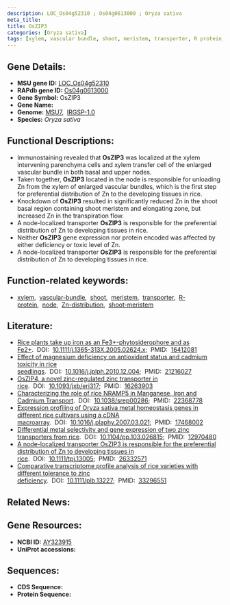 ```yaml
---
description: LOC_Os04g52310 ; Os04g0613000 ; Oryza sativa
meta_title:
title: OsZIP3
categories: [Oryza sativa]
tags: [xylem, vascular bundle, shoot, meristem, transporter, R protein, node, Zn distribution, shoot meristem]
---
```


## Gene Details:
- **MSU gene ID:** [LOC_Os04g52310](http://rice.uga.edu/cgi-bin/ORF_infopage.cgi?orf=LOC_Os04g52310)  
- **RAPdb gene ID:** [Os04g0613000](https://rapdb.dna.affrc.go.jp/locus/?name=Os04g0613000)  
- **Gene Symbol:** OsZIP3
- **Gene Name:**
- **Genome:**  [MSU7](http://rice.uga.edu/),&nbsp;&nbsp;[IRGSP-1.0](https://rapdb.dna.affrc.go.jp/download/irgsp1.html)
- **Species:** *Oryza sativa*

## Functional Descriptions:
   - Immunostaining revealed that **OsZIP3** was localized at the xylem intervening parenchyma cells and xylem transfer cell of the enlarged vascular bundle in both basal and upper nodes.
   - Taken together, **OsZIP3** located in the node is responsible for unloading Zn from the xylem of enlarged vascular bundles, which is the first step for preferential distribution of Zn to the developing tissues in rice.
   - Knockdown of **OsZIP3** resulted in significantly reduced Zn in the shoot basal region containing shoot meristem and elongating zone, but increased Zn in the transpiration flow.
   - A node-localized transporter **OsZIP3** is responsible for the preferential distribution of Zn to developing tissues in rice.
   - Neither **OsZIP3** gene expression nor protein encoded was affected by either deficiency or toxic level of Zn.
   - A node-localized transporter **OsZIP3** is responsible for the preferential distribution of Zn to developing tissues in rice.

## Function-related keywords:
   - [xylem](/tags/xylem/),&nbsp;&nbsp;[vascular-bundle](/tags/vascular-bundle/),&nbsp;&nbsp;[shoot](/tags/shoot/),&nbsp;&nbsp;[meristem](/tags/meristem/),&nbsp;&nbsp;[transporter](/tags/transporter/),&nbsp;&nbsp;[R-protein](/tags/R-protein/),&nbsp;&nbsp;[node](/tags/node/),&nbsp;&nbsp;[Zn-distribution](/tags/Zn-distribution/),&nbsp;&nbsp;[shoot-meristem](/tags/shoot-meristem/)

## Literature:
   - [Rice plants take up iron as an Fe3+-phytosiderophore and as Fe2+](https://www.doi.org/10.1111/j.1365-313X.2005.02624.x).&nbsp;&nbsp;DOI:&nbsp;&nbsp;[10.1111/j.1365-313X.2005.02624.x](https://www.doi.org/10.1111/j.1365-313X.2005.02624.x);&nbsp;&nbsp;PMID:&nbsp;&nbsp;[16412081](https://pubmed.ncbi.nlm.nih.gov/16412081/)
   - [Effect of magnesium deficiency on antioxidant status and cadmium toxicity in rice seedlings](https://www.doi.org/10.1016/j.jplph.2010.12.004).&nbsp;&nbsp;DOI:&nbsp;&nbsp;[10.1016/j.jplph.2010.12.004](https://www.doi.org/10.1016/j.jplph.2010.12.004);&nbsp;&nbsp;PMID:&nbsp;&nbsp;[21216027](https://pubmed.ncbi.nlm.nih.gov/21216027/)
   - [OsZIP4, a novel zinc-regulated zinc transporter in rice](https://www.doi.org/10.1093/jxb/eri317).&nbsp;&nbsp;DOI:&nbsp;&nbsp;[10.1093/jxb/eri317](https://www.doi.org/10.1093/jxb/eri317);&nbsp;&nbsp;PMID:&nbsp;&nbsp;[16263903](https://pubmed.ncbi.nlm.nih.gov/16263903/)
   - [Characterizing the role of rice NRAMP5 in Manganese, Iron and Cadmium Transport](https://www.doi.org/10.1038/srep00286).&nbsp;&nbsp;DOI:&nbsp;&nbsp;[10.1038/srep00286](https://www.doi.org/10.1038/srep00286);&nbsp;&nbsp;PMID:&nbsp;&nbsp;[22368778](https://pubmed.ncbi.nlm.nih.gov/22368778/)
   - [Expression profiling of Oryza sativa metal homeostasis genes in different rice cultivars using a cDNA macroarray](https://www.doi.org/10.1016/j.plaphy.2007.03.021).&nbsp;&nbsp;DOI:&nbsp;&nbsp;[10.1016/j.plaphy.2007.03.021](https://www.doi.org/10.1016/j.plaphy.2007.03.021);&nbsp;&nbsp;PMID:&nbsp;&nbsp;[17468002](https://pubmed.ncbi.nlm.nih.gov/17468002/)
   - [Differential metal selectivity and gene expression of two zinc transporters from rice](https://www.doi.org/10.1104/pp.103.026815).&nbsp;&nbsp;DOI:&nbsp;&nbsp;[10.1104/pp.103.026815](https://www.doi.org/10.1104/pp.103.026815);&nbsp;&nbsp;PMID:&nbsp;&nbsp;[12970480](https://pubmed.ncbi.nlm.nih.gov/12970480/)
   - [A node-localized transporter OsZIP3 is responsible for the preferential distribution of Zn to developing tissues in rice](https://www.doi.org/10.1111/tpj.13005).&nbsp;&nbsp;DOI:&nbsp;&nbsp;[10.1111/tpj.13005](https://www.doi.org/10.1111/tpj.13005);&nbsp;&nbsp;PMID:&nbsp;&nbsp;[26332571](https://pubmed.ncbi.nlm.nih.gov/26332571/)
   - [Comparative transcriptome profile analysis of rice varieties with different tolerance to zinc deficiency](https://www.doi.org/10.1111/plb.13227).&nbsp;&nbsp;DOI:&nbsp;&nbsp;[10.1111/plb.13227](https://www.doi.org/10.1111/plb.13227);&nbsp;&nbsp;PMID:&nbsp;&nbsp;[33296551](https://pubmed.ncbi.nlm.nih.gov/33296551/)

## Related News:

## Gene Resources:
- **NCBI ID:**  [AY323915](http://www.ncbi.nlm.nih.gov/nuccore/AY323915)
- **UniProt accessions:** [](https://www.uniprot.org/uniprotkb//entry)

## Sequences:
- **CDS Sequence:**
- **Protein Sequence:**
